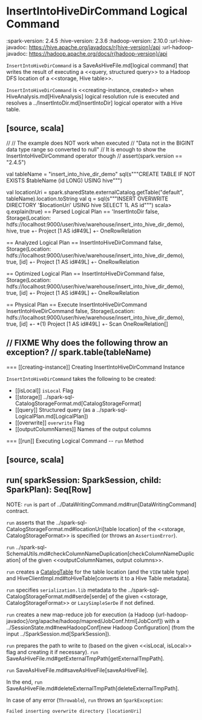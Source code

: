 # InsertIntoHiveDirCommand Logical Command

:spark-version: 2.4.5
:hive-version: 2.3.6
:hadoop-version: 2.10.0
:url-hive-javadoc: https://hive.apache.org/javadocs/r{hive-version}/api
:url-hadoop-javadoc: https://hadoop.apache.org/docs/r{hadoop-version}/api

`InsertIntoHiveDirCommand` is a SaveAsHiveFile.md[logical command] that writes the result of executing a <<query, structured query>> to a Hadoop DFS location of a <<storage, Hive table>>.

`InsertIntoHiveDirCommand` is <<creating-instance, created>> when HiveAnalysis.md[HiveAnalysis] logical resolution rule is executed and resolves a ../InsertIntoDir.md[InsertIntoDir] logical operator with a Hive table.

[source, scala]
----
//
// The example does NOT work when executed
// "Data not in the BIGINT data type range so converted to null"
// It is enough to show the InsertIntoHiveDirCommand operator though
//
assert(spark.version == "2.4.5")

val tableName = "insert_into_hive_dir_demo"
sql(s"""CREATE TABLE IF NOT EXISTS $tableName (id LONG) USING hive""")

val locationUri = spark.sharedState.externalCatalog.getTable("default", tableName).location.toString
val q = sql(s"""INSERT OVERWRITE DIRECTORY '$locationUri' USING hive SELECT 1L AS id""")
scala> q.explain(true)
== Parsed Logical Plan ==
'InsertIntoDir false, Storage(Location: hdfs://localhost:9000/user/hive/warehouse/insert_into_hive_dir_demo), hive, true
+- Project [1 AS id#49L]
   +- OneRowRelation

== Analyzed Logical Plan ==
InsertIntoHiveDirCommand false, Storage(Location: hdfs://localhost:9000/user/hive/warehouse/insert_into_hive_dir_demo), true, [id]
+- Project [1 AS id#49L]
   +- OneRowRelation

== Optimized Logical Plan ==
InsertIntoHiveDirCommand false, Storage(Location: hdfs://localhost:9000/user/hive/warehouse/insert_into_hive_dir_demo), true, [id]
+- Project [1 AS id#49L]
   +- OneRowRelation

== Physical Plan ==
Execute InsertIntoHiveDirCommand InsertIntoHiveDirCommand false, Storage(Location: hdfs://localhost:9000/user/hive/warehouse/insert_into_hive_dir_demo), true, [id]
+- *(1) Project [1 AS id#49L]
   +- Scan OneRowRelation[]

// FIXME Why does the following throw an exception?
// spark.table(tableName)
----

=== [[creating-instance]] Creating InsertIntoHiveDirCommand Instance

`InsertIntoHiveDirCommand` takes the following to be created:

* [[isLocal]] `isLocal` Flag
* [[storage]] ../spark-sql-CatalogStorageFormat.md[CatalogStorageFormat]
* [[query]] Structured query (as a ../spark-sql-LogicalPlan.md[LogicalPlan])
* [[overwrite]] `overwrite` Flag
* [[outputColumnNames]] Names of the output columns

=== [[run]] Executing Logical Command -- `run` Method

[source, scala]
----
run(
  sparkSession: SparkSession,
  child: SparkPlan): Seq[Row]
----

NOTE: `run` is part of ../DataWritingCommand.md#run[DataWritingCommand] contract.

`run` asserts that the ../spark-sql-CatalogStorageFormat.md#locationUri[table location] of the <<storage, CatalogStorageFormat>> is specified (or throws an `AssertionError`).

`run` ../spark-sql-SchemaUtils.md#checkColumnNameDuplication[checkColumnNameDuplication] of the given <<outputColumnNames, output columns>>.

`run` creates a [CatalogTable](../CatalogTable.md) for the table location (and the `VIEW` table type) and HiveClientImpl.md#toHiveTable[converts it to a Hive Table metadata].

`run` specifies `serialization.lib` metadata to the ../spark-sql-CatalogStorageFormat.md#serde[serde] of the given <<storage, CatalogStorageFormat>> or `LazySimpleSerDe` if not defined.

`run` creates a new map-reduce job for execution (a Hadoop {url-hadoop-javadoc}/org/apache/hadoop/mapred/JobConf.html[JobConf]) with a ../SessionState.md#newHadoopConf[new Hadoop Configuration] (from the input ../SparkSession.md[SparkSession]).

`run` prepares the path to write to (based on the given <<isLocal, isLocal>> flag and creating it if necessary). `run` SaveAsHiveFile.md#getExternalTmpPath[getExternalTmpPath].

`run` SaveAsHiveFile.md#saveAsHiveFile[saveAsHiveFile].

In the end, `run` SaveAsHiveFile.md#deleteExternalTmpPath[deleteExternalTmpPath].

In case of any error (`Throwable`), `run` throws an `SparkException`:

```
Failed inserting overwrite directory [locationUri]
```
